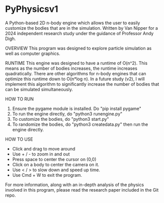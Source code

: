 # PyPhysicsv1
A Python-based 2D n-body engine which allows the user to easily customize the bodies that are in the simulation.
Written by Van Nipper for a 2024 independent research study under the guidance of Professor Andy Digh.

OVERVIEW
This program was designed to explore particle simulation as well as computer graphics.

RUNTIME
This engine was designed to have a runtime of O(n^2). This means as the number of bodies increases,
the runtime increases quadratically. There are other algorithms for n-body engines that can optimize
this runtime down to O(n*log n). In a future study (v2), I will implement this algorithm to significantly
increase the number of bodies that can be simulated simultaneously.

HOW TO RUN
1. Ensure the pygame module is installed. Do "pip install pygame"
2. To run the engine directly, do "python3 runengine.py"
3. To customize the bodies, do "python3 start.py"
4. To randomize the bodies, do "python3 createdata.py" then run the engine directly.

HOW TO USE
 - Click and drag to move around
 - Use + / - to zoom in and out
 - Press space to center the cursor on (0,0)
 - Click on a body to center the camera on it.
 - Use < / > to slow down and speed up time.
 - Use Cmd + W to exit the program.

For more information, along with an in-depth analysis of the physics involved in this program, please
read the research paper included in the Git repo.
